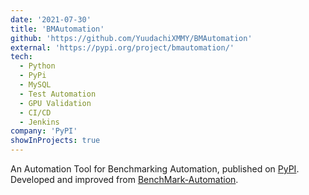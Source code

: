 ```yaml
---
date: '2021-07-30'
title: 'BMAutomation'
github: 'https://github.com/YuudachiXMMY/BMAutomation'
external: 'https://pypi.org/project/bmautomation/'
tech:
  - Python
  - PyPi
  - MySQL
  - Test Automation
  - GPU Validation
  - CI/CD
  - Jenkins
company: 'PyPI'
showInProjects: true
---
```


An Automation Tool for Benchmarking Automation, published on [PyPI](https://pypi.org/project/bmautomation/).
Developed and improved from [BenchMark-Automation](https://github.com/YuudachiXMMY/BenchMark-Automation).
